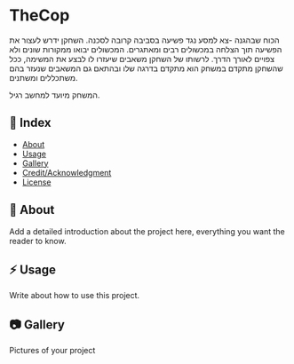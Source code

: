# TheCop
הכוח שבהגנה -צא למסע נגד פשיעה בסביבה קרובה לסכנה.
השחקן ידרש לעצור את הפשיעה תוך הצלחה במכשולים רבים ומאתגרים. המכשולים יבואו ממקורות שונים ולא צפויים לאורך הדרך. לרשותו של השחקן משאבים שיעזרו לו לבצע את המשימה, ככל שהשחקן מתקדם במשחק הוא מתקדם בדרגה שלו ובהתאם גם המשאבים שנעזר בהם משתכללים ומשתנים.

המשחק מיועד למחשב רגיל.
## :ledger: Index

- [About](#beginner-about)
- [Usage](#zap-usage)
- [Gallery](#camera-gallery)
- [Credit/Acknowledgment](#star2-creditacknowledgment)
- [License](#lock-license)

##  :beginner: About
Add a detailed introduction about the project here, everything you want the reader to know.

## :zap: Usage
Write about how to use this project.

##  :camera: Gallery
Pictures of your project

